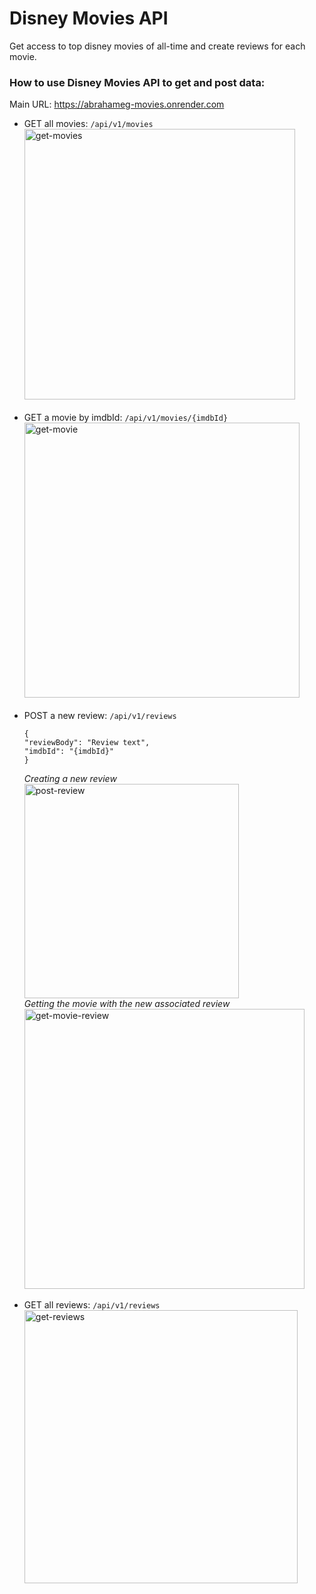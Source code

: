 # Disney Movies API  
Get access to top disney movies of all-time and create reviews for each movie.

### How to use Disney Movies API to get and post data:  

Main URL: https://abrahameg-movies.onrender.com
* GET all movies: `/api/v1/movies`  
  <img width="433" alt="get-movies" src="https://github.com/abraham-espinosa/movies-api/assets/60346436/a2a4da3e-afae-4ed7-8585-3a6e4f9d91da"><br/><br/>
* GET a movie by imdbId: `/api/v1/movies/{imdbId}`  
  <img width="440" alt="get-movie" src="https://github.com/abraham-espinosa/movies-api/assets/60346436/b9dbcaa3-48c6-4260-bc52-c32dfd2bb439"><br/><br/>
* POST a new review: `/api/v1/reviews`
  ```
  {
  "reviewBody": "Review text",
  "imdbId": "{imdbId}"
  }
  ```  
  *Creating a new review*  
  <img width="343" alt="post-review" src="https://github.com/abraham-espinosa/movies-api/assets/60346436/1629b89f-fb4d-4c39-b4ae-a9ce6fc5827c">  
  *Getting the movie with the new associated review*  
  <img width="448" alt="get-movie-review" src="https://github.com/abraham-espinosa/movies-api/assets/60346436/cb24d899-70f1-4f2e-af80-ada281d658b1"><br></br>
* GET all reviews: `/api/v1/reviews`  
  <img width="437" alt="get-reviews" src="https://github.com/abraham-espinosa/movies-api/assets/60346436/a12504b9-6168-4ba4-b770-6b96679e30e7">
